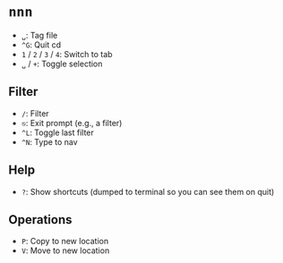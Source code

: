 # `nnn`

- `␣`: Tag file
- `^G`: Quit cd
- `1` / `2` / `3` / `4`: Switch to tab
- `␣` / `+`: Toggle selection

## Filter

- `/`: Filter
- `⎋`: Exit prompt (e.g., a filter)
- `^L`: Toggle last filter
- `^N`: Type to nav

## Help

- `?`: Show shortcuts (dumped to terminal so you can see them on quit)

## Operations

- `P`: Copy to new location
- `V`: Move to new location
